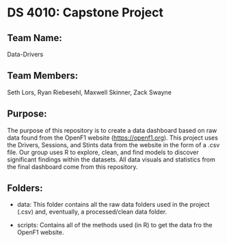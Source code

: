 # DS 4010: Capstone Project

## Team Name:
Data-Drivers

## Team Members:
Seth Lors,
Ryan Riebesehl,
Maxwell Skinner,
Zack Swayne

## Purpose:
The purpose of this repository is to create a data dashboard based on raw data found from the OpenF1 website (https://openf1.org). This project uses the Drivers, Sessions, and 
Stints data from the website in the form of a .csv file. Our group uses R to explore, clean, and find models to discover significant findings within the datasets. All data visuals 
and statistics from the final dashboard come from this repository. 

## Folders:
* data: This folder contains all the raw data folders used in the project (.csv) and, eventually, a processed/clean data folder.
  
* scripts: Contains all of the methods used (in R) to get the data fro the OpenF1 website.
